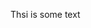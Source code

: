 <!-- ts -->
<!-- end -->
Thsi is some text

<img src="" />
<!-- fig_x : Description -->
<!-- end -->

<img src="" />
<!-- fig_x : More description-->
<!-- end -->
